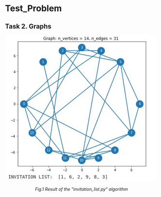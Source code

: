 # Test_Problem


## Task 2. Graphs

<p align="center">
  <img src="figures/result_task_2.jpeg" width="500">
</p>
<p align="center">   
   <em> Fig.1 Result of the "invitation_list.py" algorithm </em>
</p>
